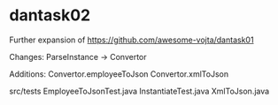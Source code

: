 # dantask02

Further expansion of https://github.com/awesome-vojta/dantask01

Changes:
ParseInstance -> Convertor

Additions:
Convertor.employeeToJson
Convertor.xmlToJson

src/tests
EmployeeToJsonTest.java
InstantiateTest.java
XmlToJson.java
